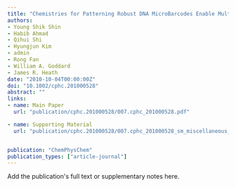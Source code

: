 ```yaml
---
title: "Chemistries for Patterning Robust DNA MicroBarcodes Enable Multiplex Assays of Cytoplasm Proteins from Single Cancer Cells"
authors:
- Young Shik Shin
- Habib Ahmad
- Qihui Shi
- Hyungjun Kim
- admin
- Rong Fan
- William A. Goddard
- James R. Heath
date: "2010-10-04T00:00:00Z"
doi: "10.1002/cphc.201000528"
abstract: ""
links:
- name: Main Paper
  url: "publication/cphc.201000528/007.cphc_201000528.pdf"

- name: Supporting Material
  url: "publication/cphc.201000528/007.cphc_201000528_sm_miscellaneous_information.pdf"


publication: "ChemPhysChem"
publication_types: ["article-journal"]
---
```


Add the publication's full text or supplementary notes here.
